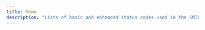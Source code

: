 ```yaml
---
title: Home
description: "Lists of basic and enhanced status codes used in the SMTP protocol."
---
```

